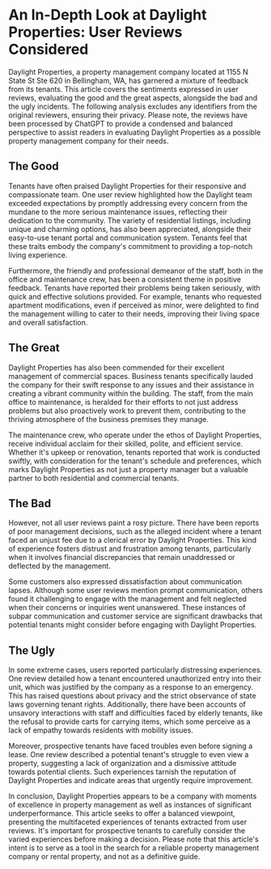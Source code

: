 # An In-Depth Look at Daylight Properties: User Reviews Considered

Daylight Properties, a property management company located at 1155 N State St Ste 620 in Bellingham, WA, has garnered a mixture of feedback from its tenants. This article covers the sentiments expressed in user reviews, evaluating the good and the great aspects, alongside the bad and the ugly incidents. The following analysis excludes any identifiers from the original reviewers, ensuring their privacy. Please note, the reviews have been processed by ChatGPT to provide a condensed and balanced perspective to assist readers in evaluating Daylight Properties as a possible property management company for their needs.

## The Good

Tenants have often praised Daylight Properties for their responsive and compassionate team. One user review highlighted how the Daylight team exceeded expectations by promptly addressing every concern from the mundane to the more serious maintenance issues, reflecting their dedication to the community. The variety of residential listings, including unique and charming options, has also been appreciated, alongside their easy-to-use tenant portal and communication system. Tenants feel that these traits embody the company's commitment to providing a top-notch living experience.

Furthermore, the friendly and professional demeanor of the staff, both in the office and maintenance crew, has been a consistent theme in positive feedback. Tenants have reported their problems being taken seriously, with quick and effective solutions provided. For example, tenants who requested apartment modifications, even if perceived as minor, were delighted to find the management willing to cater to their needs, improving their living space and overall satisfaction.

## The Great

Daylight Properties has also been commended for their excellent management of commercial spaces. Business tenants specifically lauded the company for their swift response to any issues and their assistance in creating a vibrant community within the building. The staff, from the main office to maintenance, is heralded for their efforts to not just address problems but also proactively work to prevent them, contributing to the thriving atmosphere of the business premises they manage.

The maintenance crew, who operate under the ethos of Daylight Properties, receive individual acclaim for their skilled, polite, and efficient service. Whether it's upkeep or renovation, tenants reported that work is conducted swiftly, with consideration for the tenant's schedule and preferences, which marks Daylight Properties as not just a property manager but a valuable partner to both residential and commercial tenants.

## The Bad

However, not all user reviews paint a rosy picture. There have been reports of poor management decisions, such as the alleged incident where a tenant faced an unjust fee due to a clerical error by Daylight Properties. This kind of experience fosters distrust and frustration among tenants, particularly when it involves financial discrepancies that remain unaddressed or deflected by the management.

Some customers also expressed dissatisfaction about communication lapses. Although some user reviews mention prompt communication, others found it challenging to engage with the management and felt neglected when their concerns or inquiries went unanswered. These instances of subpar communication and customer service are significant drawbacks that potential tenants might consider before engaging with Daylight Properties.

## The Ugly

In some extreme cases, users reported particularly distressing experiences. One review detailed how a tenant encountered unauthorized entry into their unit, which was justified by the company as a response to an emergency. This has raised questions about privacy and the strict observance of state laws governing tenant rights. Additionally, there have been accounts of unsavory interactions with staff and difficulties faced by elderly tenants, like the refusal to provide carts for carrying items, which some perceive as a lack of empathy towards residents with mobility issues.

Moreover, prospective tenants have faced troubles even before signing a lease. One review described a potential tenant's struggle to even view a property, suggesting a lack of organization and a dismissive attitude towards potential clients. Such experiences tarnish the reputation of Daylight Properties and indicate areas that urgently require improvement.

In conclusion, Daylight Properties appears to be a company with moments of excellence in property management as well as instances of significant underperformance. This article seeks to offer a balanced viewpoint, presenting the multifaceted experiences of tenants extracted from user reviews. It's important for prospective tenants to carefully consider the varied experiences before making a decision. Please note that this article's intent is to serve as a tool in the search for a reliable property management company or rental property, and not as a definitive guide.